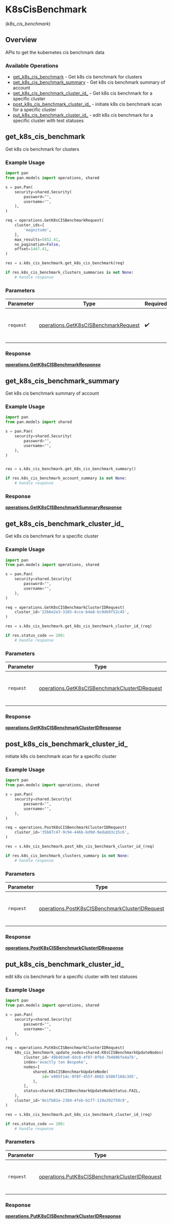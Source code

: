 # K8sCisBenchmark
(*k8s_cis_benchmark*)

## Overview

APIs to get the kubernetes cis benchmark data

### Available Operations

* [get_k8s_cis_benchmark](#get_k8s_cis_benchmark) - Get k8s cis benchmark for clusters
* [get_k8s_cis_benchmark_summary](#get_k8s_cis_benchmark_summary) - Get k8s cis benchmark summary of account
* [get_k8s_cis_benchmark_cluster_id_](#get_k8s_cis_benchmark_cluster_id_) - Get k8s cis benchmark for a specific cluster
* [post_k8s_cis_benchmark_cluster_id_](#post_k8s_cis_benchmark_cluster_id_) - initiate k8s cis benchmark scan for a specific cluster
* [put_k8s_cis_benchmark_cluster_id_](#put_k8s_cis_benchmark_cluster_id_) - edit k8s cis benchmark for a specific cluster with test statuses

## get_k8s_cis_benchmark

Get k8s cis benchmark for clusters

### Example Usage

```python
import pan
from pan.models import operations, shared

s = pan.Pan(
    security=shared.Security(
        password="",
        username="",
    ),
)

req = operations.GetK8sCISBenchmarkRequest(
    cluster_ids=[
        'magnitude',
    ],
    max_results=5852.41,
    no_pagination=False,
    offset=1447.41,
)

res = s.k8s_cis_benchmark.get_k8s_cis_benchmark(req)

if res.k8s_cis_benchmark_clusters_summaries is not None:
    # handle response
```

### Parameters

| Parameter                                                                                    | Type                                                                                         | Required                                                                                     | Description                                                                                  |
| -------------------------------------------------------------------------------------------- | -------------------------------------------------------------------------------------------- | -------------------------------------------------------------------------------------------- | -------------------------------------------------------------------------------------------- |
| `request`                                                                                    | [operations.GetK8sCISBenchmarkRequest](../../models/operations/getk8scisbenchmarkrequest.md) | :heavy_check_mark:                                                                           | The request object to use for the request.                                                   |


### Response

**[operations.GetK8sCISBenchmarkResponse](../../models/operations/getk8scisbenchmarkresponse.md)**


## get_k8s_cis_benchmark_summary

Get k8s cis benchmark summary of account

### Example Usage

```python
import pan
from pan.models import shared

s = pan.Pan(
    security=shared.Security(
        password="",
        username="",
    ),
)


res = s.k8s_cis_benchmark.get_k8s_cis_benchmark_summary()

if res.k8s_cis_benchmark_account_summary is not None:
    # handle response
```


### Response

**[operations.GetK8sCISBenchmarkSummaryResponse](../../models/operations/getk8scisbenchmarksummaryresponse.md)**


## get_k8s_cis_benchmark_cluster_id_

Get k8s cis benchmark for a specific cluster

### Example Usage

```python
import pan
from pan.models import operations, shared

s = pan.Pan(
    security=shared.Security(
        password="",
        username="",
    ),
)

req = operations.GetK8sCISBenchmarkClusterIDRequest(
    cluster_id='22b6e2e3-3165-4cce-b4e8-bc9db9f52c45',
)

res = s.k8s_cis_benchmark.get_k8s_cis_benchmark_cluster_id_(req)

if res.status_code == 200:
    # handle response
```

### Parameters

| Parameter                                                                                                      | Type                                                                                                           | Required                                                                                                       | Description                                                                                                    |
| -------------------------------------------------------------------------------------------------------------- | -------------------------------------------------------------------------------------------------------------- | -------------------------------------------------------------------------------------------------------------- | -------------------------------------------------------------------------------------------------------------- |
| `request`                                                                                                      | [operations.GetK8sCISBenchmarkClusterIDRequest](../../models/operations/getk8scisbenchmarkclusteridrequest.md) | :heavy_check_mark:                                                                                             | The request object to use for the request.                                                                     |


### Response

**[operations.GetK8sCISBenchmarkClusterIDResponse](../../models/operations/getk8scisbenchmarkclusteridresponse.md)**


## post_k8s_cis_benchmark_cluster_id_

initiate k8s cis benchmark scan for a specific cluster

### Example Usage

```python
import pan
from pan.models import operations, shared

s = pan.Pan(
    security=shared.Security(
        password="",
        username="",
    ),
)

req = operations.PostK8sCISBenchmarkClusterIDRequest(
    cluster_id='35b87c47-9c94-446b-bd9d-9edabb3c15c6',
)

res = s.k8s_cis_benchmark.post_k8s_cis_benchmark_cluster_id_(req)

if res.k8s_cis_benchmark_clusters_summary is not None:
    # handle response
```

### Parameters

| Parameter                                                                                                        | Type                                                                                                             | Required                                                                                                         | Description                                                                                                      |
| ---------------------------------------------------------------------------------------------------------------- | ---------------------------------------------------------------------------------------------------------------- | ---------------------------------------------------------------------------------------------------------------- | ---------------------------------------------------------------------------------------------------------------- |
| `request`                                                                                                        | [operations.PostK8sCISBenchmarkClusterIDRequest](../../models/operations/postk8scisbenchmarkclusteridrequest.md) | :heavy_check_mark:                                                                                               | The request object to use for the request.                                                                       |


### Response

**[operations.PostK8sCISBenchmarkClusterIDResponse](../../models/operations/postk8scisbenchmarkclusteridresponse.md)**


## put_k8s_cis_benchmark_cluster_id_

edit k8s cis benchmark for a specific cluster with test statuses

### Example Usage

```python
import pan
from pan.models import operations, shared

s = pan.Pan(
    security=shared.Security(
        password="",
        username="",
    ),
)

req = operations.PutK8sCISBenchmarkClusterIDRequest(
    k8s_cis_benchmark_update_nodes=shared.K8sCISBenchmarkUpdateNodes(
        cluster_id='49b403e0-ddc8-4f07-8f6d-7b4806fe4a7b',
        index='exactly tan Bespoke',
        nodes=[
            shared.K8sCISBenchmarkUpdateNode(
                id='e905f14c-9f8f-455f-8602-b586f168c3d5',
            ),
        ],
        status=shared.K8sCISBenchmarkUpdateNodeStatus.FAIL,
    ),
    cluster_id='0e1fb82e-2384-4feb-b1f7-119a392759c9',
)

res = s.k8s_cis_benchmark.put_k8s_cis_benchmark_cluster_id_(req)

if res.status_code == 200:
    # handle response
```

### Parameters

| Parameter                                                                                                      | Type                                                                                                           | Required                                                                                                       | Description                                                                                                    |
| -------------------------------------------------------------------------------------------------------------- | -------------------------------------------------------------------------------------------------------------- | -------------------------------------------------------------------------------------------------------------- | -------------------------------------------------------------------------------------------------------------- |
| `request`                                                                                                      | [operations.PutK8sCISBenchmarkClusterIDRequest](../../models/operations/putk8scisbenchmarkclusteridrequest.md) | :heavy_check_mark:                                                                                             | The request object to use for the request.                                                                     |


### Response

**[operations.PutK8sCISBenchmarkClusterIDResponse](../../models/operations/putk8scisbenchmarkclusteridresponse.md)**

